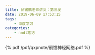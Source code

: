 ```yaml
---
title: 邱锡鹏老师讲义：第三发
date: 2019-06-09 17:53:15
tags:
    - 深度学习
categories: 
    - nndl笔记
---
```


<!--more-->

{% pdf /pdf/qxpnote/前馈神经网络.pdf %}
